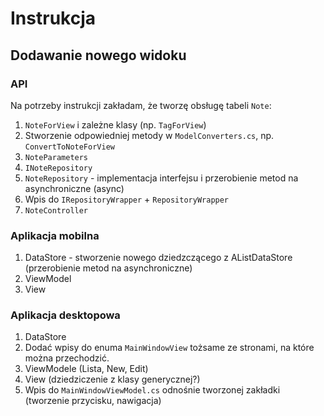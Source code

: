 # Instrukcja

## Dodawanie nowego widoku

### API

Na potrzeby instrukcji zakładam, że tworzę obsługę tabeli `Note`:
1. `NoteForView` i zależne klasy (np. `TagForView`)
2. Stworzenie odpowiedniej metody w `ModelConverters.cs`, np. `ConvertToNoteForView`
2. `NoteParameters`
3. `INoteRepository`
4. `NoteRepository` - implementacja interfejsu i przerobienie metod na asynchroniczne (async)
5. Wpis do `IRepositoryWrapper` + `RepositoryWrapper`
6. `NoteController`


### Aplikacja mobilna
1. DataStore - stworzenie nowego dziedzczącego z AListDataStore (przerobienie metod na asynchroniczne)
2. ViewModel
3. View

### Aplikacja desktopowa
1. DataStore
2. Dodać wpisy do enuma `MainWindowView` tożsame ze stronami, na które można przechodzić.
3. ViewModele (Lista, New, Edit)
4. View (dziedziczenie z klasy generycznej?)
5. Wpis do `MainWindowViewModel.cs` odnośnie tworzonej zakładki (tworzenie przycisku, nawigacja)